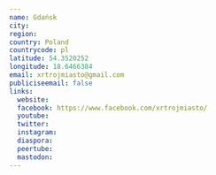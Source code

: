 ```yaml
---
name: Gdańsk
city:
region:
country: Poland
countrycode: pl
latitude: 54.3520252
longitude: 18.6466384
email: xrtrojmiasto@gmail.com
publiciseemail: false
links:
  website:
  facebook: https://www.facebook.com/xrtrojmiasto/
  youtube:
  twitter:
  instagram:
  diaspora:
  peertube:
  mastodon:
---
```


